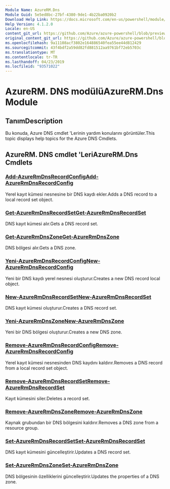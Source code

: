 ```yaml
---
Module Name: AzureRM.Dns
Module Guid: 5e5ed8bc-27bf-4380-9de1-4b22ba0920b2
Download Help Link: https://docs.microsoft.com/en-us/powershell/module/azurerm.dns
Help Version: 4.1.2.0
Locale: en-US
content_git_url: https://github.com/Azure/azure-powershell/blob/preview/src/ResourceManager/Dns/Commands.Dns/help/AzureRM.DNS.md
original_content_git_url: https://github.com/Azure/azure-powershell/blob/preview/src/ResourceManager/Dns/Commands.Dns/help/AzureRM.DNS.md
ms.openlocfilehash: 9a11108acf3802e164886540fea55ee44d812429
ms.sourcegitcommit: 43f4bdf2a59dd82fd881512aa9761bf72eb5703c
ms.translationtype: MT
ms.contentlocale: tr-TR
ms.lasthandoff: 04/23/2019
ms.locfileid: "93571022"
---
```

# <span data-ttu-id="00b17-101">AzureRM. DNS modülü</span><span class="sxs-lookup"><span data-stu-id="00b17-101">AzureRM.Dns Module</span></span>
## <span data-ttu-id="00b17-102">Tanım</span><span class="sxs-lookup"><span data-stu-id="00b17-102">Description</span></span>
<span data-ttu-id="00b17-103">Bu konuda, Azure DNS cmdlet 'Lerinin yardım konularını görüntüler.</span><span class="sxs-lookup"><span data-stu-id="00b17-103">This topic displays help topics for the Azure DNS Cmdlets.</span></span>

## <span data-ttu-id="00b17-104">AzureRM. DNS cmdlet 'Leri</span><span class="sxs-lookup"><span data-stu-id="00b17-104">AzureRM.Dns Cmdlets</span></span>
### [<span data-ttu-id="00b17-105">Add-AzureRmDnsRecordConfig</span><span class="sxs-lookup"><span data-stu-id="00b17-105">Add-AzureRmDnsRecordConfig</span></span>](Add-AzureRmDnsRecordConfig.md)
<span data-ttu-id="00b17-106">Yerel kayıt kümesi nesnesine bir DNS kaydı ekler.</span><span class="sxs-lookup"><span data-stu-id="00b17-106">Adds a DNS record to a local record set object.</span></span>

### [<span data-ttu-id="00b17-107">Get-AzureRmDnsRecordSet</span><span class="sxs-lookup"><span data-stu-id="00b17-107">Get-AzureRmDnsRecordSet</span></span>](Get-AzureRmDnsRecordSet.md)
<span data-ttu-id="00b17-108">DNS kayıt kümesi alır.</span><span class="sxs-lookup"><span data-stu-id="00b17-108">Gets a DNS record set.</span></span>

### [<span data-ttu-id="00b17-109">Get-AzureRmDnsZone</span><span class="sxs-lookup"><span data-stu-id="00b17-109">Get-AzureRmDnsZone</span></span>](Get-AzureRmDnsZone.md)
<span data-ttu-id="00b17-110">DNS bölgesi alır.</span><span class="sxs-lookup"><span data-stu-id="00b17-110">Gets a DNS zone.</span></span>

### [<span data-ttu-id="00b17-111">Yeni-AzureRmDnsRecordConfig</span><span class="sxs-lookup"><span data-stu-id="00b17-111">New-AzureRmDnsRecordConfig</span></span>](New-AzureRmDnsRecordConfig.md)
<span data-ttu-id="00b17-112">Yeni bir DNS kaydı yerel nesnesi oluşturur.</span><span class="sxs-lookup"><span data-stu-id="00b17-112">Creates a new DNS record local object.</span></span>

### [<span data-ttu-id="00b17-113">New-AzureRmDnsRecordSet</span><span class="sxs-lookup"><span data-stu-id="00b17-113">New-AzureRmDnsRecordSet</span></span>](New-AzureRmDnsRecordSet.md)
<span data-ttu-id="00b17-114">DNS kayıt kümesi oluşturur.</span><span class="sxs-lookup"><span data-stu-id="00b17-114">Creates a DNS record set.</span></span>

### [<span data-ttu-id="00b17-115">Yeni-AzureRmDnsZone</span><span class="sxs-lookup"><span data-stu-id="00b17-115">New-AzureRmDnsZone</span></span>](New-AzureRmDnsZone.md)
<span data-ttu-id="00b17-116">Yeni bir DNS bölgesi oluşturur.</span><span class="sxs-lookup"><span data-stu-id="00b17-116">Creates a new DNS zone.</span></span>

### [<span data-ttu-id="00b17-117">Remove-AzureRmDnsRecordConfig</span><span class="sxs-lookup"><span data-stu-id="00b17-117">Remove-AzureRmDnsRecordConfig</span></span>](Remove-AzureRmDnsRecordConfig.md)
<span data-ttu-id="00b17-118">Yerel kayıt kümesi nesnesinden DNS kaydını kaldırır.</span><span class="sxs-lookup"><span data-stu-id="00b17-118">Removes a DNS record from a local record set object.</span></span>

### [<span data-ttu-id="00b17-119">Remove-AzureRmDnsRecordSet</span><span class="sxs-lookup"><span data-stu-id="00b17-119">Remove-AzureRmDnsRecordSet</span></span>](Remove-AzureRmDnsRecordSet.md)
<span data-ttu-id="00b17-120">Kayıt kümesini siler.</span><span class="sxs-lookup"><span data-stu-id="00b17-120">Deletes a record set.</span></span>

### [<span data-ttu-id="00b17-121">Remove-AzureRmDnsZone</span><span class="sxs-lookup"><span data-stu-id="00b17-121">Remove-AzureRmDnsZone</span></span>](Remove-AzureRmDnsZone.md)
<span data-ttu-id="00b17-122">Kaynak grubundan bir DNS bölgesini kaldırır.</span><span class="sxs-lookup"><span data-stu-id="00b17-122">Removes a DNS zone from a resource group.</span></span>

### [<span data-ttu-id="00b17-123">Set-AzureRmDnsRecordSet</span><span class="sxs-lookup"><span data-stu-id="00b17-123">Set-AzureRmDnsRecordSet</span></span>](Set-AzureRmDnsRecordSet.md)
<span data-ttu-id="00b17-124">DNS kayıt kümesini güncelleştirir.</span><span class="sxs-lookup"><span data-stu-id="00b17-124">Updates a DNS record set.</span></span>

### [<span data-ttu-id="00b17-125">Set-AzureRmDnsZone</span><span class="sxs-lookup"><span data-stu-id="00b17-125">Set-AzureRmDnsZone</span></span>](Set-AzureRmDnsZone.md)
<span data-ttu-id="00b17-126">DNS bölgesinin özelliklerini güncelleştirir.</span><span class="sxs-lookup"><span data-stu-id="00b17-126">Updates the properties of a DNS zone.</span></span>

